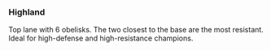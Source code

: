 ### Highland
Top lane with 6 obelisks. The two closest to the base are the most resistant. Ideal for high-defense and high-resistance champions.